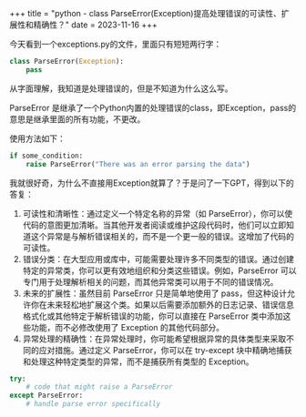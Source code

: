 +++
title = "python - class ParseError(Exception)提高处理错误的可读性、扩展性和精确性？"
date = 2023-11-16
+++

今天看到一个exceptions.py的文件，里面只有短短两行字：

```python
class ParseError(Exception):
    pass
```

从字面理解，我知道是处理错误的，但是不知道为什么这么写。

ParseError 是继承了一个Python内置的处理错误的class，即Exception，pass的意思是继承里面的所有功能，不更改。

使用方法如下：

```python
if some_condition:
    raise ParseError("There was an error parsing the data")
```

我就很好奇，为什么不直接用Exception就算了？于是问了一下GPT，得到以下的答复：

1. 可读性和清晰性：通过定义一个特定名称的异常（如 ParseError），你可以使代码的意图更加清晰。当其他开发者阅读或维护这段代码时，他们可以立即知道这个异常是与解析错误相关的，而不是一个更一般的错误。这增加了代码的可读性。
2. 错误分类：在大型应用或库中，可能需要处理许多不同类型的错误。通过创建特定的异常类，你可以更有效地组织和分类这些错误。例如，ParseError 可以专门用于处理解析相关的问题，而其他异常类可以用于不同的错误情况。
3. 未来的扩展性：虽然目前 ParseError 只是简单地使用了 pass，但这种设计允许你在未来轻松地扩展这个类。如果以后需要添加额外的日志记录、错误信息格式化或其他特定于解析错误的功能，你可以直接在 ParseError 类中添加这些功能，而不必修改使用了 Exception 的其他代码部分。
4. 异常处理的精确性：在异常处理时，你可能希望根据异常的具体类型来采取不同的应对措施。通过定义 ParseError，你可以在 try-except 块中精确地捕获和处理这种特定类型的异常，而不是捕获所有类型的 Exception。

```python
try:
    # code that might raise a ParseError
except ParseError:
    # handle parse error specifically
```
